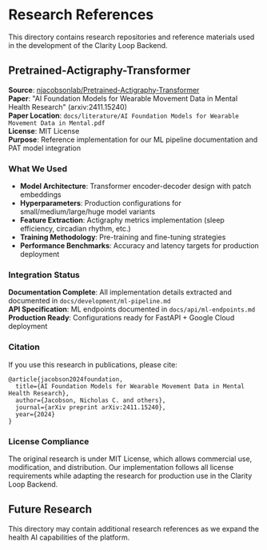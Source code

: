 # Research References

This directory contains research repositories and reference materials used in the development of the Clarity Loop Backend.

## Pretrained-Actigraphy-Transformer

**Source**: [njacobsonlab/Pretrained-Actigraphy-Transformer](https://github.com/njacobsonlab/Pretrained-Actigraphy-Transformer)  
**Paper**: "AI Foundation Models for Wearable Movement Data in Mental Health Research" (arxiv:2411.15240)  
**Paper Location**: `docs/literature/AI Foundation Models for Wearable Movement Data in Mental.pdf`  
**License**: MIT License  
**Purpose**: Reference implementation for our ML pipeline documentation and PAT model integration

### What We Used

- **Model Architecture**: Transformer encoder-decoder design with patch embeddings
- **Hyperparameters**: Production configurations for small/medium/large/huge model variants
- **Feature Extraction**: Actigraphy metrics implementation (sleep efficiency, circadian rhythm, etc.)
- **Training Methodology**: Pre-training and fine-tuning strategies
- **Performance Benchmarks**: Accuracy and latency targets for production deployment

### Integration Status

**Documentation Complete**: All implementation details extracted and documented in `docs/development/ml-pipeline.md`  
**API Specification**: ML endpoints documented in `docs/api/ml-endpoints.md`  
**Production Ready**: Configurations ready for FastAPI + Google Cloud deployment

### Citation

If you use this research in publications, please cite:

```
@article{jacobson2024foundation,
  title={AI Foundation Models for Wearable Movement Data in Mental Health Research},
  author={Jacobson, Nicholas C. and others},
  journal={arXiv preprint arXiv:2411.15240},
  year={2024}
}
```

### License Compliance

The original research is under MIT License, which allows commercial use, modification, and distribution. Our implementation follows all license requirements while adapting the research for production use in the Clarity Loop Backend.

## Future Research

This directory may contain additional research references as we expand the health AI capabilities of the platform.
